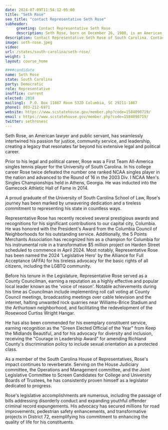 ```yaml
---
date: 2024-07-09T11:54:12-05:00
title: "Seth Rose"
seo_title: "contact Representative Seth Rose"
subheader:
     greeting: Contact Representative Seth Rose
     description: Seth Rose, born on December 26, 1980, is an American politician affiliated with the Democratic Party. He has been serving as a member of the South Carolina House of Representatives, representing District 72, since November 12, 2018.
description: Contact Representative Seth Rose of South Carolina. Contact information for Seth Rose includes email address, phone number, and mailing address.
image: seth-rose.jpeg
video:
url: /states/south-carolina/seth-rose/
weight: 1
layout: course_home

####candidate
name: Seth Rose
state: South Carolina
party: Democratic
role: Representative
inoffice: current
elected: 2018
mailing1:  P.O. Box 11867 Room 532D Columbia, SC 29211-1867
phone1: 803-212-6971
website: https://www.scstatehouse.gov/member.php?code=1584090719/
email : https://www.scstatehouse.gov/member.php?code=1584090719/
twitter: sethrosesc
---
```

Seth Rose, an American lawyer and public servant, has seamlessly intertwined his passion for justice, community service, and leadership, creating a legacy that resonates far beyond his extensive legal and political career.

Prior to his legal and political career, Rose was a First Team All-America singles tennis player for the University of South Carolina. In his college career Rose twice defeated the number one ranked NCAA singles player in the nation and advanced to the Round of 16 in the 2003 Div. I NCAA Men's Singles Championships held in Athens, Georgia. He was inducted into the Gamecock Athletic Hall of Fame in 2014.  

A proud graduate of the University of South Carolina School of Law, Rose's journey has been marked by unwavering dedication and a tireless commitment to representing his state in countless ways.

Representative Rose has recently received several prestigious awards and recognitions for his significant contributions to our capital city, Columbia. He was honored with the President's Award from the Columbia Council of Neighborhoods for his outstanding service. Additionally, the 5 Points Merchants Association has recognized him as a champion for Columbia for his instrumental role in a transformative $5 million project on Harden Street scheduled to commence in April 2024. Most notably, Representative Rose has been named the 2024 'Legislative Hero' by the Alliance for Full Acceptance (AFFA) for his tireless advocacy for the basic rights of all citizens, including the LGBTQ community.

Before his tenure in the Legislature, Representative Rose served as a County Councilman, earning a reputation as a highly effective and popular local leader known as the 'voice of reason'. Notable achievements during his time as Councilman include implementing roll call voting at County Council meetings, broadcasting meetings over cable television and the internet, halting unwanted rock quarries near Williams-Brice Stadium and the Arthurtown neighborhood, and facilitating the redevelopment of the Rosewood Curtiss Wright Hangar.

He has also been commended for his exemplary constituent service, earning recognition as the "Green Elected Official of the Year" from 
Keep the Midlands Beautiful, and for his advocacy for diversity and inclusion, receiving the "Courage in Leadership Award" for amending Richland County's discrimination policy to include sexual orientation as a protected class.

As a member of the South Carolina House of Representatives, Rose's impact continues to reverberate. Serving on the House Judiciary committee, the Operations and Management committee, and the Joint Legislative Committee to Screen Candidates for College and University Boards of Trustees, he has consistently proven himself as a legislator dedicated to progress.

Rose's legislative accomplishments are numerous, including the passage of bills addressing disorderly conduct and expanding youthful offender criminal record expungements. His advocacy has secured millions for road improvements, pedestrian safety enhancements, and transformative projects in District 72, exemplifying his commitment to enhancing the quality of life for his constituents.
